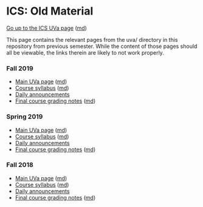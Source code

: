 ICS: Old Material
=================

[Go up to the ICS UVa page](../index.html) ([md](../index.md))

This page contains the relevant pages from the uva/ directory in this repository from previous semester.  While the content of those pages should all be viewable, the links therein are likely to not work properly.

### Fall 2019

- [Main UVa page](index-fall-2019.html) ([md](index-fall-2019.md))
- [Course syllabus](syllabus-fall-2019.html) ([md](syllabus-fall-2019.md))
- [Daily announcements](daily-announcements-fall-2019.html)
- [Final course grading notes](grades-fall-2019.html) ([md](grades-fall-2019.md))

### Spring 2019

- [Main UVa page](index-spring-2019.html) ([md](index-spring-2019.md))
- [Course syllabus](syllabus-spring-2019.html) ([md](syllabus-spring-2019.md))
- [Daily announcements](daily-announcements-spring-2019.html)
- [Final course grading notes](grades-spring-2019.html) ([md](grades-spring-2019.md))

### Fall 2018

- [Main UVa page](index-fall-2018.html) ([md](index-fall-2018.md))
- [Course syllabus](syllabus-fall-2018.html) ([md](syllabus-fall-2018.md))
- [Daily announcements](daily-announcements-fall-2018.html)
- [Final course grading notes](grades-fall-2018.html) ([md](grades-fall-2018.md))
